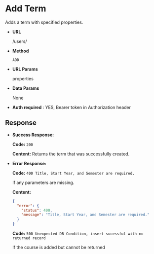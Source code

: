 # Add Term

Adds a term with specified properties.

- **URL**

  /users/

- **Method**

  `ADD`

- **URL Params**

  properties

- **Data Params**

  None

- **Auth required** : YES, Bearer token in Authorization header

## Response

- **Success Response:**

  **Code:**
  `200`

  **Content:**
  Returns the term that was successfully created.

- **Error Response:**

  **Code:**
  `400 Title, Start Year, and Semester are required.`

  If any parameters are missing.

  **Content:**

  ```json
  {
    "error": {
      "status": 400,
      "message": "Title, Start Year, and Semester are required."
    }
  }
  ```

  **Code:**
  `500 Unexpected DB Condition, insert sucessful with no returned record`

  If the course is added but cannot be returned

